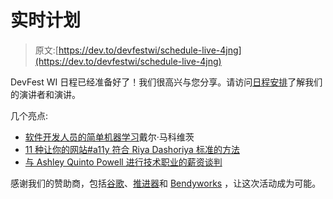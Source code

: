 # 实时计划

> 原文:[https://dev.to/devfestwi/schedule-live-4jng](https://dev.to/devfestwi/schedule-live-4jng)

DevFest WI 日程已经准备好了！我们很高兴与您分享。请访问[日程安排](https://devfestwi.com/schedule)了解我们的演讲者和演讲。

几个亮点:

*   [软件开发人员的简单机器学习](https://devfestwi.com/schedule/2019-09-28?sessionId=DNQi5YvkXQdk6nnX9IkI)戴尔·马科维茨
*   [11 种让你的网站#a11y 符合 Riya Dashoriya 标准的方法](https://devfestwi.com/schedule/2019-09-28?sessionId=zvDJuXsExKdiPatJ10JB)
*   [与 Ashley Quinto Powell 进行技术职业的薪资谈判](https://devfestwi.com/schedule/2019-09-28?sessionId=C5cnDTRcZRnwQoSnsvb7)

感谢我们的赞助商，包括[谷歌](https://www.google.com)、[推进器](https://www.propellerhealth.com/)和 [Bendyworks](https://bendyworks.com) ，让这次活动成为可能。